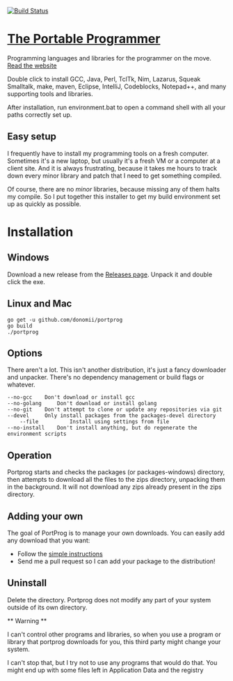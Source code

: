 [![Build Status](https://travis-ci.org/donomii/portprog.svg?branch=master)](https://travis-ci.org/donomii/portprog)

# [The Portable Programmer](https://donomii.github.io/portprog/)

Programming languages and libraries for the programmer on the move.  [Read the website](https://donomii.github.io/portprog/)

Double click to install GCC, Java, Perl, TclTk, Nim, Lazarus, Squeak Smalltalk, make, maven, Eclipse, IntelliJ, Codeblocks, Notepad++, and many supporting tools and libraries.

After installation, run environment.bat to open a command shell with all your paths correctly set up.

## Easy setup

I frequently have to install my programming tools on a fresh computer.
  Sometimes it's a new laptop, but usually it's a fresh VM or a computer at a client site.
  And it is always frustrating, because it takes me hours to track down every minor library and
  patch that I need to get something compiled.
  
Of course, there are no _minor_ libraries, because missing any of them halts my compile.  So
I put together this installer to get my build environment set up as quickly as possible.

# Installation

## Windows

Download a new release from the [Releases page](https://github.com/donomii/portprog/releases).  Unpack it and double click the exe.

## Linux and Mac

	go get -u github.com/donomii/portprog
	go build
	./portprog

## Options

There aren't a lot.  This isn't another distribution, it's just a fancy downloader and unpacker.  There's no dependency management or build flags 
or whatever.

	--no-gcc	Don't download or install gcc
	--no-golang 	Don't download or install golang
	--no-git 	Don't attempt to clone or update any repositories via git
	--devel		Only install packages from the packages-devel directory
        --file          Install using settings from file   
	--no-install    Don't install anything, but do regenerate the environment scripts

## Operation

Portprog starts and checks the packages (or packages-windows) directory, then attempts to download all the files to the zips directory, unpacking them in the background.  It will not download any zips already present in the zips directory.

## Adding your own

The goal of PortProg is to manage your own downloads.  You can easily add any download that you want:

*  Follow the [simple instructions](MakeYourOwnPackage.md)
*  Send me a pull request so I can add your package to the distribution!


## Uninstall

Delete the directory.  Portprog does not modify any part of your system outside of its own directory.

** Warning **

I can't control other programs and libraries, so when you use a program or library that portprog downloads for you, this third party might change your system.  

I can't stop that, but I try not to use any programs that would do that.  You might end up with some files left in Application Data and the registry

